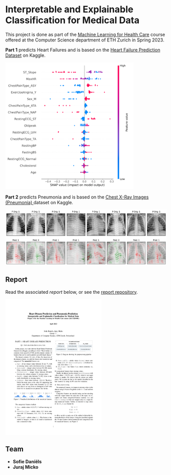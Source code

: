 # Interpretable and Explainable Classification for Medical Data

This project is done as part of the [Machine Learning for Health Care](https://www.vorlesungen.ethz.ch/Vorlesungsverzeichnis/lerneinheit.view?semkez=2023S&ansicht=ALLE&lerneinheitId=168689&lang=en) course offered at the Computer Science department of ETH Zurich in Spring 2023.

**Part 1** predicts Heart Failures and is based on the [Heart Failure Prediction Dataset](https://www.kaggle.com/datasets/fedesoriano/heart-failure-prediction) on Kaggle.

<img src="https://github.com/jjurm/interpretable-explainable-ai/blob/main/assets/shap_beeswarm.png?raw=true" width="400" height="395" />

**Part 2** predicts Pneumonia and is based on the [Chest X-Ray Images (Pneumonia)
](https://www.kaggle.com/datasets/paultimothymooney/chest-xray-pneumonia) dataset on Kaggle.

<img src="https://github.com/jjurm/interpretable-explainable-ai/blob/main/assets/ig_rand_test_P.png?raw=true" width="600" height="174" />

## Report

Read the associated *report* below, or see the [report repository](https://github.com/jjurm/interpretable-explainable-ai-report).

<a href="https://github.com/jjurm/interpretable-explainable-ai/blob/master/report.pdf" target="_blank"><img src="https://github.com/jjurm/interpretable-explainable-ai/blob/main/assets/report-01.png?raw=true" width="300" height="424" /></a>

## Team

- **Sofie Daniëls**
- **Juraj Micko**
